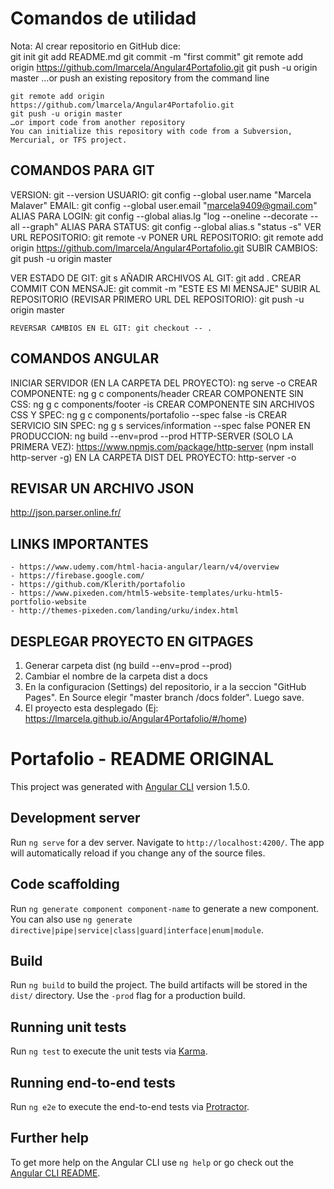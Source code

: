 # Comandos de utilidad

Nota: Al crear repositorio en GitHub dice:  
    git init
	git add README.md
	git commit -m "first commit"
	git remote add origin https://github.com/lmarcela/Angular4Portafolio.git
	git push -u origin master
	…or push an existing repository from the command line

	git remote add origin https://github.com/lmarcela/Angular4Portafolio.git
	git push -u origin master
	…or import code from another repository
	You can initialize this repository with code from a Subversion, Mercurial, or TFS project.

## COMANDOS PARA GIT
   VERSION: git --version
   USUARIO: git config --global user.name "Marcela Malaver"
   EMAIL: git config --global user.email "marcela9409@gmail.com"
   ALIAS PARA LOGIN: git config --global alias.lg "log --oneline --decorate --all --graph"
   ALIAS PARA STATUS: git config --global alias.s "status -s"
   VER URL REPOSITORIO: git remote -v
   PONER URL REPOSITORIO: git remote add origin https://github.com/lmarcela/Angular4Portafolio.git
   SUBIR CAMBIOS: git push -u origin master

   VER ESTADO DE GIT: git s
   AÑADIR ARCHIVOS AL GIT: git add .
   CREAR COMMIT CON MENSAJE: git commit -m "ESTE ES MI MENSAJE"
   SUBIR AL REPOSITORIO (REVISAR PRIMERO URL DEL REPOSITORIO): git push -u origin master

	REVERSAR CAMBIOS EN EL GIT: git checkout -- .

## COMANDOS ANGULAR
   INICIAR SERVIDOR (EN LA CARPETA DEL PROYECTO): ng serve -o
   CREAR COMPONENTE: ng g c components/header
   CREAR COMPONENTE SIN CSS: ng g c components/footer -is
   CREAR COMPONENTE SIN ARCHIVOS CSS Y SPEC: ng g c components/portafolio --spec false -is
   CREAR SERVICIO SIN SPEC: ng g s services/information --spec false 
   PONER EN PRODUCCION: ng build --env=prod --prod
   HTTP-SERVER (SOLO LA PRIMERA VEZ): https://www.npmjs.com/package/http-server (npm install http-server -g)
   EN LA CARPETA DIST DEL PROYECTO: http-server -o 

## REVISAR UN ARCHIVO JSON
http://json.parser.online.fr/

## LINKS IMPORTANTES
    - https://www.udemy.com/html-hacia-angular/learn/v4/overview
	- https://firebase.google.com/
	- https://github.com/Klerith/portafolio
	- https://www.pixeden.com/html5-website-templates/urku-html5-portfolio-website
	- http://themes-pixeden.com/landing/urku/index.html

## DESPLEGAR PROYECTO EN GITPAGES
1. Generar carpeta dist (ng build --env=prod --prod)
2. Cambiar el nombre de la carpeta dist a docs
3. En la configuracion (Settings) del repositorio, ir a la seccion "GitHub Pages". En Source elegir "master branch /docs folder". Luego save.
4. El proyecto esta desplegado (Ej: https://lmarcela.github.io/Angular4Portafolio/#/home)


# Portafolio - README ORIGINAL

This project was generated with [Angular CLI](https://github.com/angular/angular-cli) version 1.5.0.

## Development server

Run `ng serve` for a dev server. Navigate to `http://localhost:4200/`. The app will automatically reload if you change any of the source files.

## Code scaffolding

Run `ng generate component component-name` to generate a new component. You can also use `ng generate directive|pipe|service|class|guard|interface|enum|module`.

## Build

Run `ng build` to build the project. The build artifacts will be stored in the `dist/` directory. Use the `-prod` flag for a production build.

## Running unit tests

Run `ng test` to execute the unit tests via [Karma](https://karma-runner.github.io).

## Running end-to-end tests

Run `ng e2e` to execute the end-to-end tests via [Protractor](http://www.protractortest.org/).

## Further help

To get more help on the Angular CLI use `ng help` or go check out the [Angular CLI README](https://github.com/angular/angular-cli/blob/master/README.md).
